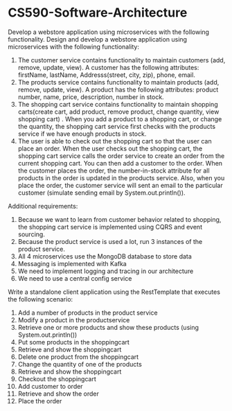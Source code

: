 # CS590-Software-Architecture
Develop a webstore application using microservices with the following functionality.
Design and develop a webstore application using microservices with the following functionality: 
1. The customer service contains functionality to maintain customers (add, remove, update, 
view). A customer has the following attributes: firstName, lastName, Addresss(street, city, 
zip), phone, email. 
2. The products service contains functionality to maintain products (add, remove, update, 
view). A product has the following attributes: product number, name, price, description, 
number in stock. 
3. The shopping cart service contains functionality to maintain shopping carts(create cart, add 
product, remove product, change quantity, view shopping cart) . When you add a product to 
a shopping cart, or change the quantity, the shopping cart service first checks with the 
products service if we have enough products in stock. 
4. The user is able to check out the shopping cart so that the user can place an order. When the 
user checks out the shopping cart, the shopping cart service calls the order service to create 
an order from the current shopping cart. You can then add a customer to the order. When 
the customer places the order, the number-in-stock attribute for all products in the order is 
updated in the products service. Also, when you place the order, the customer service will 
sent an email to the particular customer (simulate sending email by System.out.println()).

Additional requirements: 
1. Because we want to learn from customer behavior related to shopping, the shopping cart 
service is implemented using CQRS and event sourcing. 
2. Because the product service is used a lot, run 3 instances of the product service. 
3. All 4 microservices use the MongoDB database to store data 
4. Messaging is implemented with Kafka 
5. We need to implement logging and tracing in our architecture 
6. We need to use a central config service

Write a standalone client application using the RestTemplate that executes the following 
scenario: 
1. Add a number of products in the product service 
2. Modify a product in the productservice 
3. Retrieve one or more products and show these products (using System.out.println()) 
4. Put some products in the shoppingcart 
5. Retrieve and show the shoppingcart 
6. Delete one product from the shoppingcart 
7. Change the quantity of one of the products 
8. Retrieve and show the shoppingcart 
9. Checkout the shoppingcart 
10. Add customer to order 
11. Retrieve and show the order 
12. Place the order 
